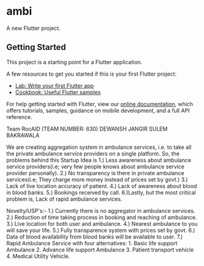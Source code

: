 # ambi

A new Flutter project.

## Getting Started

This project is a starting point for a Flutter application.

A few resources to get you started if this is your first Flutter project:

- [Lab: Write your first Flutter app](https://flutter.dev/docs/get-started/codelab)
- [Cookbook: Useful Flutter samples](https://flutter.dev/docs/cookbook)

For help getting started with Flutter, view our
[online documentation](https://flutter.dev/docs), which offers tutorials,
samples, guidance on mobile development, and a full API reference.

Team RocAID (TEAM NUMBER: 630)
DEWANSH JANGIR
SULEM BAKRAWALA



We are creating aggregation system in ambulance services, i.e. to take
all the private ambulance service providers on a single platform. So, the problems behind this Startup Idea is
1.) Less awareness about ambulance service providers(i.e; very few people knows about ambulance service provider personally).
2.) No transparency is there in private ambulance services(i.e; They charge more money instead of prices set by govt.)
3.) Lack of live location accuracy of patient.
4.) Lack of awareness about blood in blood banks.
5.) Bookings received by call.
6.)Lastly, but the most critical problem is, Lack of rapid ambulance services.

Novelty/USP's:-
1.) Currently there is no aggregator in ambulance services.
2.) Reduction of time taking process in booking and reaching of ambulance.
3.) Live location for both user and ambulance.
4.) Nearest ambulance to you will save your life.
5.) Fully transparence system with prices set by govt.
6.) Data of blood availability from blood banks will be available to user.
7.) Rapid Ambulance Service with four alternatives: 1. Basic life support Ambulance 2. Advance life support Ambulance 3. Patient transport vehicle 4. Medical Utility Vehicle.

